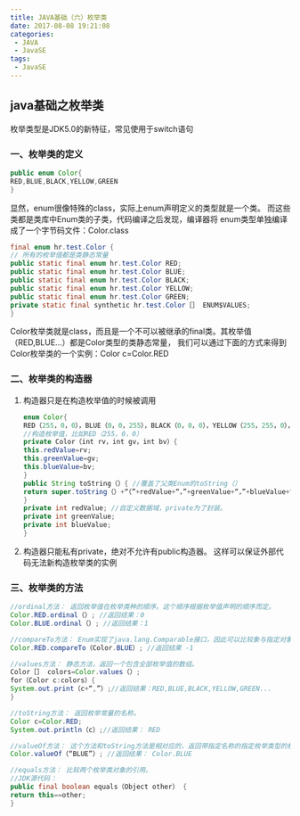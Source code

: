 ```yaml
---
title: JAVA基础（六）枚举类
date: 2017-08-08 19:21:08
categories: 
 - JAVA
 - JavaSE
tags:
 - JavaSE
---
```


## java基础之枚举类

枚举类型是JDK5.0的新特征，常见使用于switch语句

### 一、枚举类的定义

~~~java
public enum Color{
RED,BLUE,BLACK,YELLOW,GREEN
}
~~~

<!-- more -->

显然，enum很像特殊的class，实际上enum声明定义的类型就是一个类。 而这些类都是类库中Enum类的子类，代码编译之后发现，编译器将 enum类型单独编译成了一个字节码文件：Color.class

~~~java
final enum hr.test.Color {
// 所有的枚举值都是类静态常量
public static final enum hr.test.Color RED;
public static final enum hr.test.Color BLUE;
public static final enum hr.test.Color BLACK;
public static final enum hr.test.Color YELLOW;
public static final enum hr.test.Color GREEN;
private static final synthetic hr.test.Color［］ ENUM$VALUES;
}
~~~

Color枚举类就是class，而且是一个不可以被继承的final类。其枚举值（RED,BLUE...）都是Color类型的类静态常量， 我们可以通过下面的方式来得到Color枚举类的一个实例：Color c=Color.RED

### 二、枚举类的构造器

1. 构造器只是在构造枚举值的时候被调用

   ~~~java
   enum Color{
   RED（255，0，0），BLUE（0，0，255），BLACK（0，0，0），YELLOW（255，255，0），GREEN（0，255，0）;
   //构造枚举值，比如RED（255，0，0）
   private Color（int rv，int gv，int bv）{
   this.redValue=rv;
   this.greenValue=gv;
   this.blueValue=bv;
   }
   public String toString（）{ //覆盖了父类Enum的toString（）
   return super.toString（）+“（”+redValue+“，”+greenValue+“，”+blueValue+“）”;
   }
   private int redValue; //自定义数据域，private为了封装。
   private int greenValue;
   private int blueValue;
   }
   ~~~

2. 构造器只能私有private，绝对不允许有public构造器。 这样可以保证外部代码无法新构造枚举类的实例

### 三、枚举类的方法

~~~java
//ordinal方法： 返回枚举值在枚举类种的顺序。这个顺序根据枚举值声明的顺序而定。
Color.RED.ordinal（）; //返回结果：0
Color.BLUE.ordinal（）; //返回结果：1

//compareTo方法： Enum实现了java.lang.Comparable接口，因此可以比较象与指定对象的顺序。Enum中的compareTo返回的是两个枚举值的顺 序之差。当然，前提是两个枚举值必须属于同一个枚举类，否则会抛出ClassCastException异常
Color.RED.compareTo（Color.BLUE）; //返回结果 -1

//values方法： 静态方法，返回一个包含全部枚举值的数组。
Color［］ colors=Color.values（）;
for（Color c:colors）{
System.out.print（c+“,”）;//返回结果：RED,BLUE,BLACK,YELLOW,GREEN...
}

//toString方法： 返回枚举常量的名称。
Color c=Color.RED;
System.out.println（c）;//返回结果： RED

//valueOf方法： 这个方法和toString方法是相对应的，返回带指定名称的指定枚举类型的枚举常量。
Color.valueOf（“BLUE”）; //返回结果： Color.BLUE

//equals方法： 比较两个枚举类对象的引用。
//JDK源代码：
public final boolean equals（Object other） {
return this==other;
}
~~~





